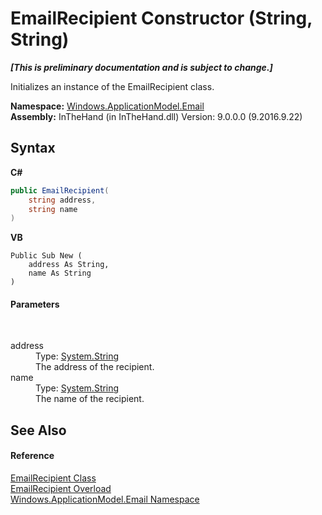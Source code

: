 # EmailRecipient Constructor (String, String)
 _**\[This is preliminary documentation and is subject to change.\]**_

Initializes an instance of the EmailRecipient class.

**Namespace:**&nbsp;<a href="N_Windows_ApplicationModel_Email">Windows.ApplicationModel.Email</a><br />**Assembly:**&nbsp;InTheHand (in InTheHand.dll) Version: 9.0.0.0 (9.2016.9.22)

## Syntax

**C#**<br />
``` C#
public EmailRecipient(
	string address,
	string name
)
```

**VB**<br />
``` VB
Public Sub New ( 
	address As String,
	name As String
)
```


#### Parameters
&nbsp;<dl><dt>address</dt><dd>Type: <a href="http://msdn2.microsoft.com/en-us/library/s1wwdcbf" target="_blank">System.String</a><br />The address of the recipient.</dd><dt>name</dt><dd>Type: <a href="http://msdn2.microsoft.com/en-us/library/s1wwdcbf" target="_blank">System.String</a><br />The name of the recipient.</dd></dl>

## See Also


#### Reference
<a href="T_Windows_ApplicationModel_Email_EmailRecipient">EmailRecipient Class</a><br /><a href="Overload_Windows_ApplicationModel_Email_EmailRecipient__ctor">EmailRecipient Overload</a><br /><a href="N_Windows_ApplicationModel_Email">Windows.ApplicationModel.Email Namespace</a><br />